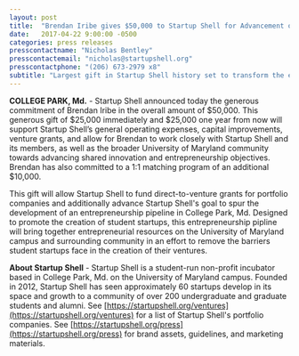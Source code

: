 ```yaml
---
layout: post
title:  "Brendan Iribe gives $50,000 to Startup Shell for Advancement of Entrepreneurship at the University of Maryland"
date:   2017-04-22 9:00:00 -0500
categories: press releases
presscontactname: "Nicholas Bentley"
presscontactemail: "nicholas@startupshell.org"
presscontactphone: "(206) 673-2979 x8"
subtitle: "Largest gift in Startup Shell history set to transform the entrepreneurship ecosystem at UMD."
---
```


__COLLEGE PARK, Md.__ - Startup Shell announced today the generous commitment of Brendan Iribe in the overall amount of $50,000. This generous gift of $25,000 immediately and $25,000 one year from now will support Startup Shell’s general operating expenses, capital improvements, venture grants, and allow for Brendan to work closely with Startup Shell and its members, as well as the broader University of Maryland community towards advancing shared innovation and entrepreneurship objectives. Brendan has also committed to a 1:1 matching program of an additional $10,000.

This gift will allow Startup Shell to fund direct-to-venture grants for portfolio companies and additionally advance Startup Shell's goal to spur the development of an entrepreneurship pipeline in College Park, Md. Designed to promote the creation of student startups, this entrepreneurship pipline will bring together entrepreneurial resources on the University of Maryland campus and surrounding community in an effort to remove the barriers student startups face in the creation of their ventures.

__About Startup Shell__ - Startup Shell is a student-run non-profit incubator based in College Park, Md. on the University of Maryland campus. Founded in 2012, Startup Shell has seen approximately 60 startups develop in its space and growth to a community of over 200 undergraduate and graduate students and alumni. See [https://startupshell.org/ventures](https://startupshell.org/ventures) for a list of Startup Shell's portfolio companies. See [https://startupshell.org/press](https://startupshell.org/press) for brand assets, guidelines, and marketing materials.